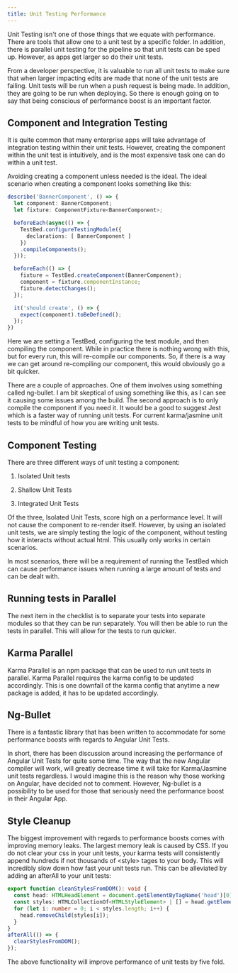 ```yaml
---
title: Unit Testing Performance
---
```


Unit Testing isn't one of those things that we equate with performance.
There are tools that allow one to a unit test by a specific folder. In
addition, there is parallel unit testing for the pipeline so that unit
tests can be sped up. However, as apps get larger so do their unit
tests.

From a developer perspective, it is valuable to run all unit tests to
make sure that when larger impacting edits are made that none of the
unit tests are failing. Unit tests will be run when a push request is
being made. In addition, they are going to be run when deploying. So
there is enough going on to say that being conscious of performance
boost is an important factor.

 Component and Integration Testing 
----------------------------------

It is quite common that many enterprise apps will take advantage of
integration testing within their unit tests. However, creating the
component within the unit test is intuitively, and is the most expensive
task one can do within a unit test.

Avoiding creating a component unless needed is the ideal. The ideal
scenario when creating a component looks something like this:

```typescript
describe('BannerComponent', () => {
  let component: BannerComponent;
  let fixture: ComponentFixture<BannerComponent>;

  beforeEach(async(() => {
    TestBed.configureTestingModule({
      declarations: [ BannerComponent ]
    })
    .compileComponents();
  }));

  beforeEach(() => {
    fixture = TestBed.createComponent(BannerComponent);
    component = fixture.componentInstance;
    fixture.detectChanges();
  });

  it('should create', () => {
    expect(component).toBeDefined();
  });
})
```

Here we are setting a TestBed, configuring the test module, and then
compiling the component. While in practice there is nothing wrong with
this, but for every run, this will re-compile our components. So, if
there is a way we can get around re-compiling our component, this would
obviously go a bit quicker.

There are a couple of approaches. One of them involves using something
called ng-bullet. I am bit skeptical of using something like this, as I
can see it causing some issues among the build. The second approach is
to only compile the component if you need it. It would be a good to
suggest Jest which is a faster way of running unit tests. For current
karma/jasmine unit tests to be mindful of how you are writing unit
tests.

## Component Testing ##

There are three different ways of unit testing a component:

1.  Isolated Unit tests

2.  Shallow Unit Tests

3.  Integrated Unit Tests

Of the three, Isolated Unit Tests, score high on a performance level. It
will not cause the component to re-render itself. However, by using an
isolated unit tests, we are simply testing the logic of the component,
without testing how it interacts without actual html. This usually only
works in certain scenarios.

In most scenarios, there will be a requirement of running the TestBed
which can cause performance issues when running a large amount of tests
and can be dealt with.

## Running tests in Parallel ##

The next item in the checklist is to separate your tests into separate
modules so that they can be run separately. You will then be able to run
the tests in parallel. This will allow for the tests to run quicker.

## Karma Parallel ##

Karma Parallel is an npm package that can be used to run unit tests in parallel.
Karma Parallel requires the karma config to be updated accordingly. 
This is one downfall of the karma config that anytime a new package is added, 
it has to be updated accordingly.

## Ng-Bullet ##

There is a fantastic library that has been written to accommodate for
some performance boosts with regards to Angular Unit Tests.

In short, there has been discussion around increasing the performance of
Angular Unit Tests for quite some time. The way that the new Angular
compiler will work, will greatly decrease time it will take for
Karma/Jasmine unit tests regardless. I would imagine this is the reason
why those working on Angular, have decided not to comment. However,
Ng-bullet is a possibility to be used for those that seriously need the
performance boost in their Angular App.

## Style Cleanup ##

The biggest improvement with regards to performance boosts comes with
improving memory leaks. The largest memory leak is caused by CSS. If you
do not clear your css in your unit tests, your karma tests will
consistently append hundreds if not thousands of \<style\> tages to your
body. This will incredibly slow down how fast your unit tests run. This
can be alleviated by adding an afterAll to your unit tests:

```typescript
export function cleanStylesFromDOM(): void {
  const head: HTMLHeadElement = document.getElementByTagName('head')[0];
  const styles: HTMLCollectionOf<HTMLStyleElement> | [] = head.getElementsByTageName('style');
  for (let i: number = 0; i < styles.length; i++) {
    head.removeChild(styles[i]);
  }
}
afterAll(() => {
  clearStylesFromDOM();
});
```

The above functionality will improve performance of unit tests by five
fold.
